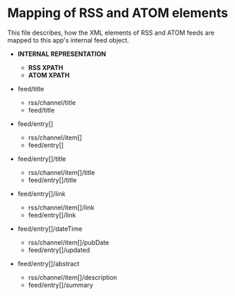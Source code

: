 # Mapping of RSS and ATOM elements

This file describes, how the XML elements of RSS and ATOM feeds are mapped to this app's internal feed object.

* **INTERNAL REPRESENTATION**
  * **RSS XPATH**
  * **ATOM XPATH**

* feed/title
  * rss/channel/title
  * feed/title

* feed/entry[]
  * rss/channel/item[]
  * feed/entry[]
* feed/entry[]/title
  * rss/channel/item[]/title
  * feed/entry[]/title
* feed/entry[]/link
  * rss/channel/item[]/link
  * feed/entry[]/link
* feed/entry[]/dateTime
  * rss/channel/item[]/pubDate
  * feed/entry[]/updated
* feed/entry[]/abstract
  * rss/channel/item[]/description
  * feed/entry[]/summary
